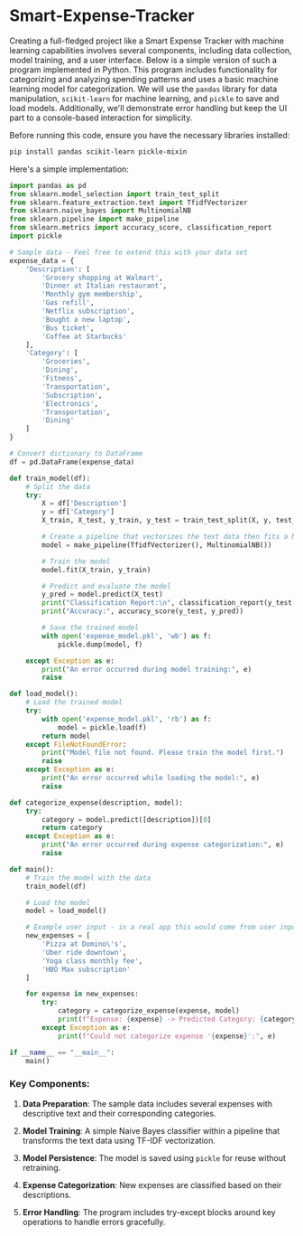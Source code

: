 # Smart-Expense-Tracker

Creating a full-fledged project like a Smart Expense Tracker with machine learning capabilities involves several components, including data collection, model training, and a user interface. Below is a simple version of such a program implemented in Python. This program includes functionality for categorizing and analyzing spending patterns and uses a basic machine learning model for categorization. We will use the `pandas` library for data manipulation, `scikit-learn` for machine learning, and `pickle` to save and load models. Additionally, we'll demonstrate error handling but keep the UI part to a console-based interaction for simplicity.

Before running this code, ensure you have the necessary libraries installed:
```bash
pip install pandas scikit-learn pickle-mixin
```

Here's a simple implementation:

```python
import pandas as pd
from sklearn.model_selection import train_test_split
from sklearn.feature_extraction.text import TfidfVectorizer
from sklearn.naive_bayes import MultinomialNB
from sklearn.pipeline import make_pipeline
from sklearn.metrics import accuracy_score, classification_report
import pickle

# Sample data - Feel free to extend this with your data set
expense_data = {
    'Description': [
        'Grocery shopping at Walmart',
        'Dinner at Italian restaurant',
        'Monthly gym membership',
        'Gas refill',
        'Netflix subscription',
        'Bought a new laptop',
        'Bus ticket',
        'Coffee at Starbucks'
    ],
    'Category': [
        'Groceries',
        'Dining',
        'Fitness',
        'Transportation',
        'Subscription',
        'Electronics',
        'Transportation',
        'Dining'
    ]
}

# Convert dictionary to DataFrame
df = pd.DataFrame(expense_data)

def train_model(df):
    # Split the data
    try:
        X = df['Description']
        y = df['Category']
        X_train, X_test, y_train, y_test = train_test_split(X, y, test_size=0.2, random_state=42)

        # Create a pipeline that vectorizes the text data then fits a Naive Bayes classifier
        model = make_pipeline(TfidfVectorizer(), MultinomialNB())

        # Train the model
        model.fit(X_train, y_train)

        # Predict and evaluate the model
        y_pred = model.predict(X_test)
        print("Classification Report:\n", classification_report(y_test, y_pred))
        print("Accuracy:", accuracy_score(y_test, y_pred))

        # Save the trained model
        with open('expense_model.pkl', 'wb') as f:
            pickle.dump(model, f)

    except Exception as e:
        print("An error occurred during model training:", e)
        raise

def load_model():
    # Load the trained model
    try:
        with open('expense_model.pkl', 'rb') as f:
            model = pickle.load(f)
        return model
    except FileNotFoundError:
        print("Model file not found. Please train the model first.")
        raise
    except Exception as e:
        print("An error occurred while loading the model:", e)
        raise

def categorize_expense(description, model):
    try:
        category = model.predict([description])[0]
        return category
    except Exception as e:
        print("An error occurred during expense categorization:", e)
        raise

def main():
    # Train the model with the data
    train_model(df)

    # Load the model
    model = load_model()

    # Example user input - in a real app this would come from user input
    new_expenses = [
        'Pizza at Domino\'s',
        'Uber ride downtown',
        'Yoga class monthly fee',
        'HBO Max subscription'
    ]

    for expense in new_expenses:
        try:
            category = categorize_expense(expense, model)
            print(f"Expense: {expense} -> Predicted Category: {category}")
        except Exception as e:
            print(f"Could not categorize expense '{expense}':", e)

if __name__ == "__main__":
    main()
```

### Key Components:

1. **Data Preparation**: The sample data includes several expenses with descriptive text and their corresponding categories.
   
2. **Model Training**: A simple Naive Bayes classifier within a pipeline that transforms the text data using TF-IDF vectorization.

3. **Model Persistence**: The model is saved using `pickle` for reuse without retraining.

4. **Expense Categorization**: New expenses are classified based on their descriptions.

5. **Error Handling**: The program includes try-except blocks around key operations to handle errors gracefully.